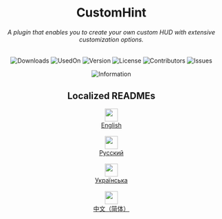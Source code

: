 <h1 align="center">CustomHint</h1>
<h6 align="center">A plugin that enables you to create your own custom HUD with extensive customization options.</h6>
<div align="center">

![Downloads](https://img.shields.io/github/downloads/BTF-SCPSL/CustomHint/total?label=Downloads&style=flat-square&logo=github)
![UsedOn](https://img.shields.io/badge/dynamic/json?url=http%3A%2F%2F193.164.17.175%3A2555%2Fconnections&query=connections&suffix=%20servers&style=flat-square&logo=github&label=Used%20on&color=%23e05d44)
![Version](https://img.shields.io/github/v/release/BTF-SCPSL/CustomHint?label=Version&style=flat-square&logo=github)
![License](https://img.shields.io/github/license/BTF-SCPSL/CustomHint?label=License&style=flat-square&logo=github)
![Contributors](https://img.shields.io/github/contributors/BTF-SCPSL/CustomHint?label=Contributors&style=flat-square&logo=github)
![Issues](https://img.shields.io/github/issues/BTF-SCPSL/CustomHint?label=Issues&style=flat-square&logo=github)

</div>

<div align="center">
  
![Information](https://repobeats.axiom.co/api/embed/aa7588e5eac40914af302a99b6d146413eb22c41.svg "Repobeats analytics image")

</div>
<h2 align="center">
Localized READMEs
</h2>
<div align="center">
  <div>
    <img src="https://flagsapi.com/US/flat/64.png" height=30>
    <br>
    <a href="https://github.com/BTF-SCPSL/CustomHint/blob/master/READMEENG.md">English</a>
  </div>
  <br>
  <div>
    <img src="https://flagsapi.com/RU/flat/64.png" height=30>
    <br>
    <a href="https://github.com/BTF-SCPSL/CustomHint/blob/master/READMERUS.md">Русский</a>
  </div>
  <br>
  <div>
    <img src="https://flagsapi.com/UA/flat/64.png" height=30>
    <br>
    <a href="https://github.com/BTF-SCPSL/CustomHint/blob/master/READMEUA.md">Українська</a>
  </div>
  <br>
  <div>
    <img src="https://flagsapi.com/CN/flat/64.png" height=30>
    <br>
    <a href="https://github.com/BTF-SCPSL/CustomHint/blob/master/READMECN.md">中文（简体）</a>
  </div>
</div>
